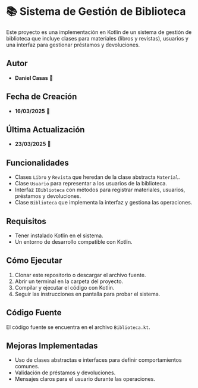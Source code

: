 # 📚 Sistema de Gestión de Biblioteca

Este proyecto es una implementación en Kotlin de un sistema de gestión de biblioteca que incluye clases para materiales (libros y revistas), usuarios y una interfaz para gestionar préstamos y devoluciones.

## Autor
- **Daniel Casas** 👤

## Fecha de Creación
- **16/03/2025** 📅

## Última Actualización
- **23/03/2025** 📅

## Funcionalidades
- Clases `Libro` y `Revista` que heredan de la clase abstracta `Material`.
- Clase `Usuario` para representar a los usuarios de la biblioteca.
- Interfaz `IBiblioteca` con métodos para registrar materiales, usuarios, préstamos y devoluciones.
- Clase `Biblioteca` que implementa la interfaz y gestiona las operaciones.

## Requisitos
- Tener instalado Kotlin en el sistema.
- Un entorno de desarrollo compatible con Kotlin.

## Cómo Ejecutar
1. Clonar este repositorio o descargar el archivo fuente.
2. Abrir un terminal en la carpeta del proyecto.
3. Compilar y ejecutar el código con Kotlin.
4. Seguir las instrucciones en pantalla para probar el sistema.

## Código Fuente
El código fuente se encuentra en el archivo `Biblioteca.kt`.

## Mejoras Implementadas
- Uso de clases abstractas e interfaces para definir comportamientos comunes.
- Validación de préstamos y devoluciones.
- Mensajes claros para el usuario durante las operaciones.
